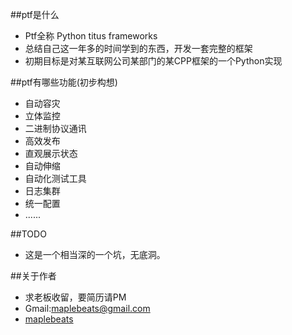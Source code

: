 ##ptf是什么
* Ptf全称 Python titus frameworks
* 总结自己这一年多的时间学到的东西，开发一套完整的框架
* 初期目标是对某互联网公司某部门的某CPP框架的一个Python实现

##ptf有哪些功能(初步构想)
* 自动容灾
* 立体监控
* 二进制协议通讯
* 高效发布
* 直观展示状态
* 自动伸缩
* 自动化测试工具
* 日志集群
* 统一配置
* ......

##TODO
* 这是一个相当深的一个坑，无底洞。

##关于作者

* 求老板收留，要简历请PM
* Gmail:maplebeats@gmail.com
* [maplebeats](http://maplebeats.com/) 

